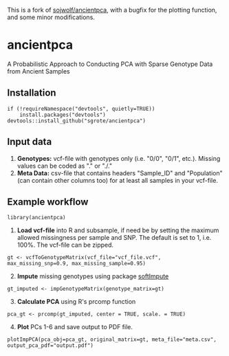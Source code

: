 This is a fork of [sojwolf/ancientpca](https://github.com/sojwolf/ancientpca), with a bugfix for the plotting function, and some minor modifications.

# ancientpca

A Probabilistic Approach to Conducting PCA with Sparse Genotype Data from Ancient Samples

## Installation

```
if (!requireNamespace("devtools", quietly=TRUE))
    install.packages("devtools")
devtools::install_github("sgrote/ancientpca")
```

## Input data

1. **Genotypes:** vcf-file with genotypes only (i.e. "0/0", "0/1", etc.). Missing values can be coded as "." or "./."
2. **Meta Data:** csv-file that contains headers "Sample_ID" and "Population" (can contain other columns too) for at least all samples in your vcf-file.


## Example workflow

```
library(ancientpca)
```

1. **Load vcf-file** into R and subsample, if need be by setting the maximum allowed missingness per sample and SNP. The default is set to 1, i.e. 100%. The vcf-file can be zipped.

```
gt <- vcfToGenotypeMatrix(vcf_file="vcf_file.vcf", max_missing_snp=0.9, max_missing_sample=0.95)
```

2. **Impute** missing genotypes using package [softImpute](https://web.stanford.edu/~hastie/swData/softImpute/vignette.html)

```
gt_imputed <- impGenotypeMatrix(genotype_matrix=gt)
```

3. **Calculate PCA** using R's prcomp function

```
pca_gt <- prcomp(gt_imputed, center = TRUE, scale. = TRUE)
```

4. **Plot** PCs 1-6 and save output to PDF file.

```
plotImpPCA(pca_obj=pca_gt, original_matrix=gt, meta_file="meta.csv", output_pca_pdf="output.pdf")
```
